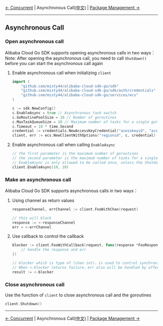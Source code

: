 [← Concurrent](8-Concurrent-EN.md) | Asynchronous Call[(中文)](9-Asynchronous-CN.md) | [Package Management →](10-Package-Management-EN.md)
***
## Asynchronous Call

### Open asynchronous call
Alibaba Cloud Go SDK supports opening asynchronous calls in two ways：
Note: After opening the asynchronous call, you need to call `Shutdown()` before you can start the asynchronous call again

1. Enable asynchronous call when initializing `client`
   ```go
   import (
       "github.com/misty44/alibaba-cloud-sdk-go/sdk"
       "github.com/misty44/alibaba-cloud-sdk-go/sdk/auth/credentials"
       "github.com/misty44/alibaba-cloud-sdk-go/services/ecs"
   )

   c := sdk.NewConfig()
   c.EnableAsync = true // Asynchronous task switch
   c.GoRoutinePoolSize = 10 // Number of goroutines
   c.MaxTaskQueueSize = 20 // Maximum number of tasks for a single goroutine
   c.Timeout = 10 * time.Second
   credential := credentials.NewAccessKeyCredential("acesskeyid", "accesskeysecret")
   client, err := ecs.NewClientWithOptions("regionid", c, credential)
   ```

2. Enable asynchronous call when calling `EnableAsync`
   ```go
   // the first parameter is the maximum number of goroutines
   // the second parameter is the maximum number of tasks for a single goroutine
   // EnableAsync is only allowed to be called once, unless the Shutdown() method is used to first close the asynchronous call, and then call EnableAsync
   client.EnableAsync(10, 20)
   ```

### Make an asynchronous call
Alibaba Cloud Go SDK supports asynchronous calls in two ways：

1. Using channel as return values
    ```go
    responseChannel, errChannel := client.FooWithChan(request)

    // this will block
    response := <-responseChannel
    err = <-errChannel
    ```

2. Use callback to control the callback

    ```go
    blocker := client.FooWithCallback(request, func(response *FooResponse, err error) {
        // handle the response and err
    })

    // blocker which is type of (chan int)，is used to control synchronization，when returning 1 means success，and returning 0 means failure.
    // When <-blocker returns failure，err also will be handled by afferent callback.
    result := <-blocker
    ```

### Close asynchronous call
Use the function of `client` to close asynchronous call and the goroutines
   ```go
   client.Shutdown()
   ```

***
[← Concurrent](8-Concurrent-EN.md) | Asynchronous Call[(中文)](9-Asynchronous-CN.md) | [Package Management →](10-Package-Management-EN.md)